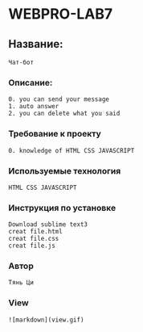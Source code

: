 # WEBPRO-LAB7
## Название:
    Чат-бот
### Описание:
    0. you can send your message
    1. auto answer 
    2. you can delete what you said 
### Требование к проекту
    0. knowledge of HTML CSS JAVASCRIPT
### Используемые технология 
    HTML CSS JAVASCRIPT
### Инструкция по установке 
    Download sublime text3
    creat file.html
    creat file.css
    creat file.js
### Автор 
    Тянь Ци 
### View
    ![markdown](view.gif)
